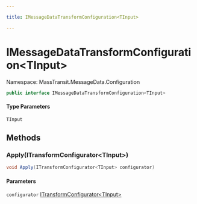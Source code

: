 ```yaml
---

title: IMessageDataTransformConfiguration<TInput>

---
```


# IMessageDataTransformConfiguration\<TInput\>

Namespace: MassTransit.MessageData.Configuration

```csharp
public interface IMessageDataTransformConfiguration<TInput>
```

#### Type Parameters

`TInput`<br/>

## Methods

### **Apply(ITransformConfigurator\<TInput\>)**

```csharp
void Apply(ITransformConfigurator<TInput> configurator)
```

#### Parameters

`configurator` [ITransformConfigurator\<TInput\>](../masstransit/itransformconfigurator-1)<br/>
